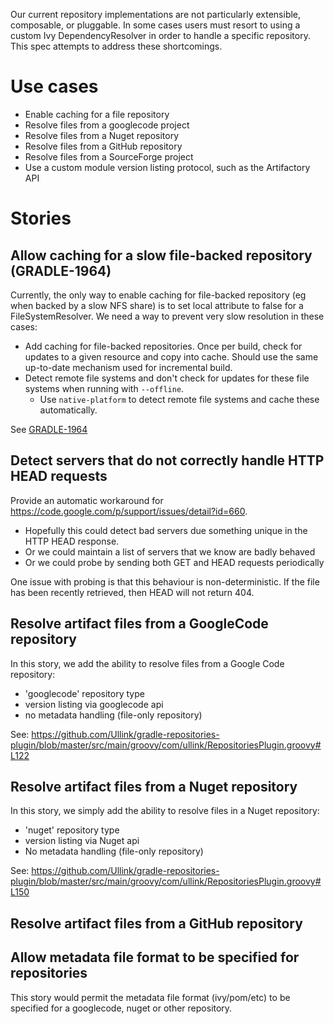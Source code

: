 Our current repository implementations are not particularly extensible, composable, or pluggable. In some cases users must resort
to using a custom Ivy DependencyResolver in order to handle a specific repository. This spec attempts to address these shortcomings.

# Use cases

- Enable caching for a file repository
- Resolve files from a googlecode project
- Resolve files from a Nuget repository
- Resolve files from a GitHub repository
- Resolve files from a SourceForge project
- Use a custom module version listing protocol, such as the Artifactory API

# Stories

## Allow caching for a slow file-backed repository (GRADLE-1964)

Currently, the only way to enable caching for file-backed repository (eg when backed by a slow NFS share) is to set local attribute to false for a FileSystemResolver.
We need a way to prevent very slow resolution in these cases:

* Add caching for file-backed repositories. Once per build, check for updates to a given resource and copy into cache. Should use the same
up-to-date mechanism used for incremental build.
* Detect remote file systems and don't check for updates for these file systems when running with `--offline`.
    * Use `native-platform` to detect remote file systems and cache these automatically.

See [GRADLE-1964](https://issues.gradle.org/browse/GRADLE-1964)

## Detect servers that do not correctly handle HTTP HEAD requests

Provide an automatic workaround for https://code.google.com/p/support/issues/detail?id=660.

- Hopefully this could detect bad servers due something unique in the HTTP HEAD response.
- Or we could maintain a list of servers that we know are badly behaved
- Or we could probe by sending both GET and HEAD requests periodically

One issue with probing is that this behaviour is non-deterministic. If the file has been recently retrieved, then HEAD will not return 404.

## Resolve artifact files from a GoogleCode repository

In this story, we add the ability to resolve files from a Google Code repository:

* 'googlecode' repository type
* version listing via googlecode api
* no metadata handling (file-only repository)

See: https://github.com/Ullink/gradle-repositories-plugin/blob/master/src/main/groovy/com/ullink/RepositoriesPlugin.groovy#L122

## Resolve artifact files from a Nuget repository

In this story, we simply add the ability to resolve files in a Nuget repository:

* 'nuget' repository type
* version listing via Nuget api
* No metadata handling (file-only repository)

See: https://github.com/Ullink/gradle-repositories-plugin/blob/master/src/main/groovy/com/ullink/RepositoriesPlugin.groovy#L150

## Resolve artifact files from a GitHub repository

## Allow metadata file format to be specified for repositories

This story would permit the metadata file format (ivy/pom/etc) to be specified for a googlecode, nuget or other repository.



